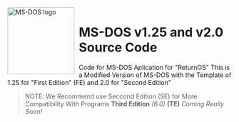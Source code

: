 <img width="150" height="150" align="left" style="float: left; margin: 0 10px 0 0;" alt="MS-DOS logo" src="https://github.com/Microsoft/MS-DOS/blob/master/msdos-logo.png">   

# MS-DOS v1.25 and v2.0 Source Code
Code for MS-DOS Aplication for "ReturnOS" 
This is a Modified Version of MS-DOS with the Template of 1.25 for "First Edition" (FE) and 2.0 for "Second Edition"
> NOTE: We Recommend use Seccond Edition (SE) for More Compatibility With Programs
**Third Edition** _(6.0)_ **(TE)** _Coming Really Soon!_
